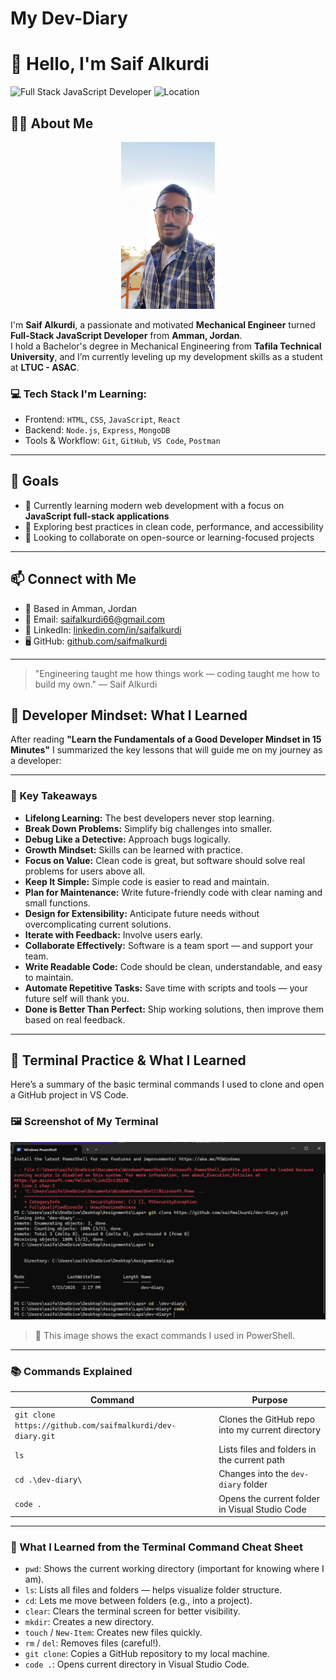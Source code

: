 # My Dev-Diary

# 👋 Hello, I'm Saif Alkurdi

![Full Stack JavaScript Developer](https://img.shields.io/badge/Full--Stack%20Student-JavaScript-yellowgreen?style=for-the-badge)
![Location](https://img.shields.io/badge/Amman,%20Jordan-🌍-brightgreen?style=for-the-badge)

## 👨‍💻 About Me


<p align="center">
  <img src="./me 4.jpg" alt="Saif Alkurdi" width=150/>
</p>

I'm **Saif Alkurdi**, a passionate and motivated **Mechanical Engineer** turned **Full-Stack JavaScript Developer** from **Amman, Jordan**.  
I hold a Bachelor's degree in Mechanical Engineering from **Tafila Technical University**, and I’m currently leveling up my development skills as a student at **LTUC - ASAC**.

### 💻 Tech Stack I'm Learning:
- Frontend: `HTML`, `CSS`, `JavaScript`, `React`
- Backend: `Node.js`, `Express`, `MongoDB`
- Tools & Workflow: `Git`, `GitHub`, `VS Code`, `Postman`

---

## 🎯 Goals

- 🔭 Currently learning modern web development with a focus on **JavaScript full-stack applications**
- 🌱 Exploring best practices in clean code, performance, and accessibility
- 🤝 Looking to collaborate on open-source or learning-focused projects

---

## 📫 Connect with Me

- 📍 Based in Amman, Jordan
- 📧 Email: [saifalkurdi66@gmail.com](mailto:youremail@example.com)
- 💼 LinkedIn: [linkedin.com/in/saifalkurdi](https://www.linkedin.com/in/saifalkurdi)
- 🖥 GitHub: [github.com/saifmalkurdi](https://github.com/saifmalkurdi)

---

> "Engineering taught me how things work — coding taught me how to build my own."
> — Saif Alkurdi

## 🧠 Developer Mindset: What I Learned

After reading **"Learn the Fundamentals of a Good Developer Mindset in 15 Minutes"** I summarized the key lessons that will guide me on my journey as a developer:

---

### 🌱 Key Takeaways

- **Lifelong Learning:** The best developers never stop learning.
- **Break Down Problems:** Simplify big challenges into smaller.
- **Debug Like a Detective:** Approach bugs logically.
- **Growth Mindset:** Skills can be learned with practice.
- **Focus on Value:** Clean code is great, but software should solve real problems for users above all.
- **Keep It Simple:** Simple code is easier to read and maintain.
- **Plan for Maintenance:** Write future-friendly code with clear naming and small functions.
- **Design for Extensibility:** Anticipate future needs without overcomplicating current solutions.
- **Iterate with Feedback:** Involve users early. 
- **Collaborate Effectively:** Software is a team sport — and support your team.
- **Write Readable Code:** Code should be clean, understandable, and easy to maintain.
- **Automate Repetitive Tasks:** Save time with scripts and tools — your future self will thank you.
- **Done is Better Than Perfect:** Ship working solutions, then improve them based on real feedback.

---

## 🧪 Terminal Practice & What I Learned

Here’s a summary of the basic terminal commands I used to clone and open a GitHub project in VS Code.

### 🖼️ Screenshot of My Terminal

![Terminal Screenshot](./Screenshot.png)

> 📍 This image shows the exact commands I used in PowerShell.

---

### 📚 Commands Explained

| Command | Purpose |
|--------|---------|
| `git clone https://github.com/saifmalkurdi/dev-diary.git` | Clones the GitHub repo into my current directory |
| `ls` | Lists files and folders in the current path |
| `cd .\dev-diary\` | Changes into the `dev-diary` folder |
| `code .` | Opens the current folder in Visual Studio Code |

---

### 📘 What I Learned from the Terminal Command Cheat Sheet

- `pwd`: Shows the current working directory (important for knowing where I am).
- `ls`: Lists all files and folders — helps visualize folder structure.
- `cd`: Lets me move between folders (e.g., into a project).
- `clear`: Clears the terminal screen for better visibility.
- `mkdir`: Creates a new directory.
- `touch` / `New-Item`: Creates new files quickly.
- `rm` / `del`: Removes files (careful!).
- `git clone`: Copies a GitHub repository to my local machine.
- `code .`: Opens current directory in Visual Studio Code.


